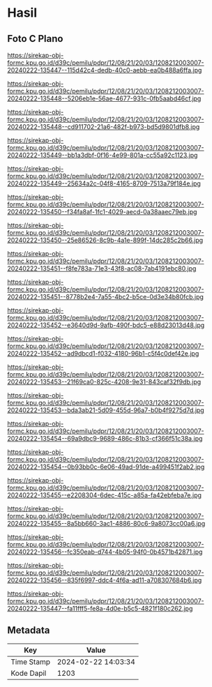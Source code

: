 # Hasil

## Foto C Plano

https://sirekap-obj-formc.kpu.go.id/d39c/pemilu/pdpr/12/08/21/20/03/1208212003007-20240222-135447--115d42c4-dedb-40c0-aebb-ea0b488a6ffa.jpg

https://sirekap-obj-formc.kpu.go.id/d39c/pemilu/pdpr/12/08/21/20/03/1208212003007-20240222-135448--5206eb1e-56ae-4677-931c-0fb5aabd46cf.jpg

https://sirekap-obj-formc.kpu.go.id/d39c/pemilu/pdpr/12/08/21/20/03/1208212003007-20240222-135448--cd911702-21a6-482f-b973-bd5d9801dfb8.jpg

https://sirekap-obj-formc.kpu.go.id/d39c/pemilu/pdpr/12/08/21/20/03/1208212003007-20240222-135449--bb1a3dbf-0f16-4e99-801a-cc55a92c1123.jpg

https://sirekap-obj-formc.kpu.go.id/d39c/pemilu/pdpr/12/08/21/20/03/1208212003007-20240222-135449--25634a2c-04f8-4165-8709-7513a79f184e.jpg

https://sirekap-obj-formc.kpu.go.id/d39c/pemilu/pdpr/12/08/21/20/03/1208212003007-20240222-135450--f34fa8af-1fc1-4029-aecd-0a38aaec79eb.jpg

https://sirekap-obj-formc.kpu.go.id/d39c/pemilu/pdpr/12/08/21/20/03/1208212003007-20240222-135450--25e86526-8c9b-4a1e-899f-14dc285c2b66.jpg

https://sirekap-obj-formc.kpu.go.id/d39c/pemilu/pdpr/12/08/21/20/03/1208212003007-20240222-135451--f8fe783a-71e3-43f8-ac08-7ab4191ebc80.jpg

https://sirekap-obj-formc.kpu.go.id/d39c/pemilu/pdpr/12/08/21/20/03/1208212003007-20240222-135451--8778b2e4-7a55-4bc2-b5ce-0d3e34b80fcb.jpg

https://sirekap-obj-formc.kpu.go.id/d39c/pemilu/pdpr/12/08/21/20/03/1208212003007-20240222-135452--e3640d9d-9afb-490f-bdc5-e88d23013d48.jpg

https://sirekap-obj-formc.kpu.go.id/d39c/pemilu/pdpr/12/08/21/20/03/1208212003007-20240222-135452--ad9dbcd1-f032-4180-96b1-c5f4c0def42e.jpg

https://sirekap-obj-formc.kpu.go.id/d39c/pemilu/pdpr/12/08/21/20/03/1208212003007-20240222-135453--21f69ca0-825c-4208-9e31-843caf32f9db.jpg

https://sirekap-obj-formc.kpu.go.id/d39c/pemilu/pdpr/12/08/21/20/03/1208212003007-20240222-135453--bda3ab21-5d09-455d-96a7-b0b4f9275d7d.jpg

https://sirekap-obj-formc.kpu.go.id/d39c/pemilu/pdpr/12/08/21/20/03/1208212003007-20240222-135454--69a9dbc9-9689-486c-81b3-cf366f51c38a.jpg

https://sirekap-obj-formc.kpu.go.id/d39c/pemilu/pdpr/12/08/21/20/03/1208212003007-20240222-135454--0b93bb0c-6e06-49ad-91de-a499451f2ab2.jpg

https://sirekap-obj-formc.kpu.go.id/d39c/pemilu/pdpr/12/08/21/20/03/1208212003007-20240222-135455--e2208304-6dec-415c-a85a-fa42ebfeba7e.jpg

https://sirekap-obj-formc.kpu.go.id/d39c/pemilu/pdpr/12/08/21/20/03/1208212003007-20240222-135455--8a5bb660-3ac1-4886-80c6-9a8073cc00a6.jpg

https://sirekap-obj-formc.kpu.go.id/d39c/pemilu/pdpr/12/08/21/20/03/1208212003007-20240222-135456--fc350eab-d744-4b05-94f0-0b4571b42871.jpg

https://sirekap-obj-formc.kpu.go.id/d39c/pemilu/pdpr/12/08/21/20/03/1208212003007-20240222-135456--835f6997-ddc4-4f6a-ad11-a708307684b6.jpg

https://sirekap-obj-formc.kpu.go.id/d39c/pemilu/pdpr/12/08/21/20/03/1208212003007-20240222-135447--fa11fff5-fe8a-4d0e-b5c5-4821f180c262.jpg


## Metadata

| Key        | Value               |
| ---------- | ------------------- |
| Time Stamp | 2024-02-22 14:03:34 |
| Kode Dapil | 1203                |



